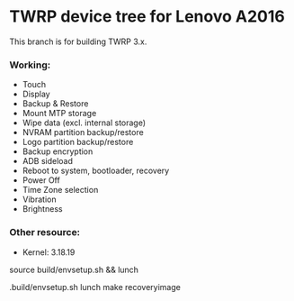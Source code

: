 TWRP device tree for Lenovo A2016
==============

This branch is for building TWRP 3.x.

### Working:
  - Touch
  - Display
  - Backup & Restore
  - Mount MTP storage
  - Wipe data (excl. internal storage)
  - NVRAM partition backup/restore
  - Logo partition backup/restore
  - Backup encryption
  - ADB sideload
  - Reboot to system, bootloader, recovery
  - Power Off
  - Time Zone selection
  - Vibration
  - Brightness

### Other resource:
  - Kernel: 3.18.19


source build/envsetup.sh && lunch



.build/envsetup.sh
lunch
make recoveryimage

